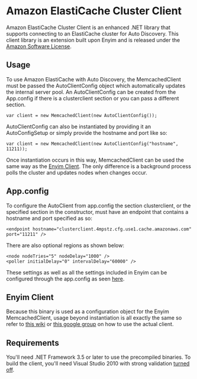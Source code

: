 # Amazon ElastiCache Cluster Client

Amazon ElastiCache Cluster Client is an enhanced .NET library that supports connecting to an ElastiCache cluster for Auto Discovery. This client library is an extension built upon Enyim and is released under the [Amazon Software License](http://aws.amazon.com/asl/).

## Usage

To use Amazon ElastiCache with Auto Discovery, the MemcachedClient must be passed the AutoClientConfig object which automatically updates the internal server pool.
An AutoClientConfig can be created from the App.config if there is a clusterclient section or you can pass a different section.
	
	var client = new MemcachedClient(new AutoClientConfig());

AutoClientConfig can also be instantiated by providing it an AutoConfigSetup or simply provide the hostname and port like so:

	var client = new MemcachedClient(new AutoClientConfig("hostname", 11211));

Once instantiation occurs in this way, MemcachedClient can be used the same way as the [Enyim Client](https://github.com/enyim/EnyimMemcached). The only difference is a background process polls the cluster and updates nodes when changes occur.

## App.config
To configure the AutoClient from app.config the section clusterclient, or the specified section in the constructor, must have an endpoint that contains a hostname and port specified as so:

    <endpoint hostname="clusterclient.4mpstz.cfg.use1.cache.amazonaws.com" port="11211" />

There are also optional regions as shown below:

    <node nodeTries="5" nodeDelay="1000" />
    <poller initialDelay="0" intervalDelay="60000" />

These settings as well as all the settings included in Enyim can be configured through the app.config as seen [here](https://github.com/enyim/EnyimMemcached/wiki/MemcachedClient-Configuration#appconfig).

## Enyim Client
Because this binary is used as a configuration object for the Enyim MemcachedClient, usage beyond instantiation is all exactly the same so refer to [this wiki](https://github.com/enyim/EnyimMemcached/wiki) or [this google group](https://groups.google.com/forum/#!forum/enyim-memcached) on how to use the actual client.

## Requirements

You'll need .NET Framework 3.5 or later to use the precompiled binaries. To build the client, you'll need Visual Studio 2010 with strong validation [turned off](https://github.com/enyim/EnyimMemcached/wiki/Release-builds#signing).
